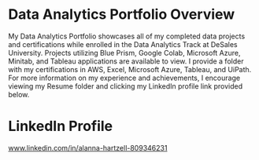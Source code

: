 # Data Analytics Portfolio Overview 
My Data Analytics Portfolio showcases all of my completed data projects and certifications while enrolled in the Data Analytics Track at DeSales University. Projects utilizing Blue Prism, Google Colab, Microsoft Azure, Minitab, and Tableau applications are available to view. I provide a folder with my certifications in AWS, Excel, Microsoft Azure, Tableau, and UiPath. For more information on my experience and achievements, I encourage viewing my Resume folder and clicking my LinkedIn profile link provided below. 

# LinkedIn Profile
www.linkedin.com/in/alanna-hartzell-809346231

